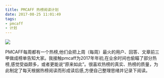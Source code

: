 ```yaml
---
title: PMCAFF 热榜阅读计划
date: 2017-08-25 11:01:49
tags:
- pmcaff 
- 计划 
---
```

![](http://ov4nwwjdl.bkt.clouddn.com/17-8-25/17809462.jpg)

PMCAFF每周都有一个热榜,他们会把上周（每周）最火的用户、回答、文章前三甲做成榜单告知大家。我接触pmcaff为2017年年初,在业余时间也偷瞄了部分热榜,感觉受益颇多，或者更能说“原来如此”。很喜欢热榜的真实、热榜的质量，为此制定了每天根据热榜阅读而形成读后感,方便自己整理思绪并记录下阅读。
<!--more-->

